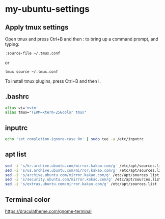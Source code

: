 # my-ubuntu-settings

## Apply tmux settings

Open tmux and press Ctrl+B and then : to bring up a command prompt, and typing:

```sh
:source-file ~/.tmux.conf
```
or
```sh
tmux source ~/.tmux.conf
```
To install tmux plugins, press Ctrl+B and then I.


## .bashrc

```sh
alias vi='nvim'
alias tmux="TERM=xterm-256color tmux"
```

## inputrc

```sh
echo 'set completion-ignore-case On' | sudo tee -a /etc/inputrc
```

## apt list

```sh
sed -i 's/kr.archive.ubuntu.com/mirror.kakao.com/g' /etc/apt/sources.list
sed -i 's/us.archive.ubuntu.com/mirror.kakao.com/g' /etc/apt/sources.list
sed -i 's/archive.ubuntu.com/mirror.kakao.com/g' /etc/apt/sources.list
sed -i 's/security.ubuntu.com/mirror.kakao.com/g' /etc/apt/sources.list
sed -i 's/extras.ubuntu.com/mirror.kakao.com/g' /etc/apt/sources.list
```

## Terminal color

https://draculatheme.com/gnome-terminal
